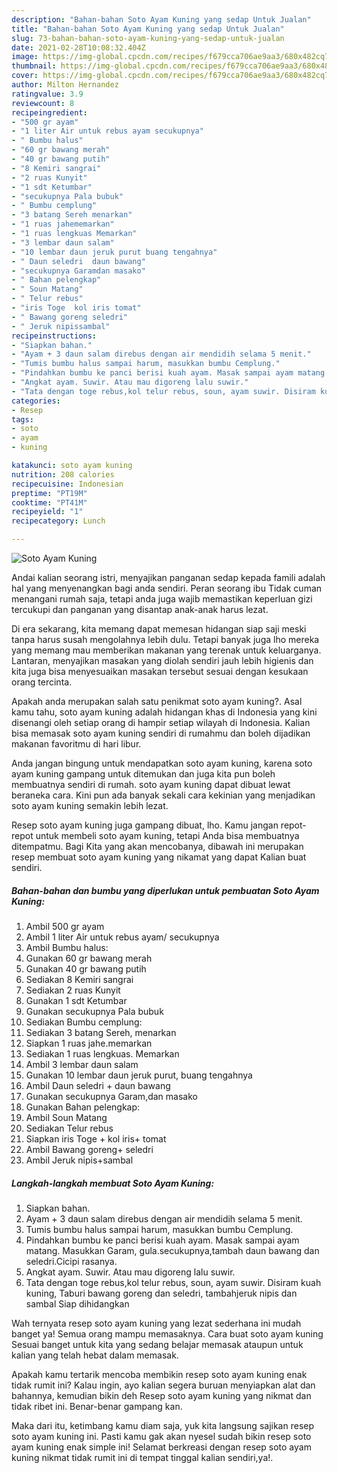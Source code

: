 ```yaml
---
description: "Bahan-bahan Soto Ayam Kuning yang sedap Untuk Jualan"
title: "Bahan-bahan Soto Ayam Kuning yang sedap Untuk Jualan"
slug: 73-bahan-bahan-soto-ayam-kuning-yang-sedap-untuk-jualan
date: 2021-02-28T10:08:32.404Z
image: https://img-global.cpcdn.com/recipes/f679cca706ae9aa3/680x482cq70/soto-ayam-kuning-foto-resep-utama.jpg
thumbnail: https://img-global.cpcdn.com/recipes/f679cca706ae9aa3/680x482cq70/soto-ayam-kuning-foto-resep-utama.jpg
cover: https://img-global.cpcdn.com/recipes/f679cca706ae9aa3/680x482cq70/soto-ayam-kuning-foto-resep-utama.jpg
author: Milton Hernandez
ratingvalue: 3.9
reviewcount: 8
recipeingredient:
- "500 gr ayam"
- "1 liter Air untuk rebus ayam secukupnya"
- " Bumbu halus"
- "60 gr bawang merah"
- "40 gr bawang putih"
- "8 Kemiri sangrai"
- "2 ruas Kunyit"
- "1 sdt Ketumbar"
- "secukupnya Pala bubuk"
- " Bumbu cemplung"
- "3 batang Sereh menarkan"
- "1 ruas jahememarkan"
- "1 ruas lengkuas Memarkan"
- "3 lembar daun salam"
- "10 lembar daun jeruk purut buang tengahnya"
- " Daun seledri  daun bawang"
- "secukupnya Garamdan masako"
- " Bahan pelengkap"
- " Soun Matang"
- " Telur rebus"
- "iris Toge  kol iris tomat"
- " Bawang goreng seledri"
- " Jeruk nipissambal"
recipeinstructions:
- "Siapkan bahan."
- "Ayam + 3 daun salam direbus dengan air mendidih selama 5 menit."
- "Tumis bumbu halus sampai harum, masukkan bumbu Cemplung."
- "Pindahkan bumbu ke panci berisi kuah ayam. Masak sampai ayam matang. Masukkan Garam, gula.secukupnya,tambah daun bawang dan seledri.Cicipi rasanya."
- "Angkat ayam. Suwir. Atau mau digoreng lalu suwir."
- "Tata dengan toge rebus,kol telur rebus, soun, ayam suwir. Disiram kuah kuning, Taburi bawang goreng dan seledri, tambahjeruk nipis dan sambal Siap dihidangkan"
categories:
- Resep
tags:
- soto
- ayam
- kuning

katakunci: soto ayam kuning 
nutrition: 208 calories
recipecuisine: Indonesian
preptime: "PT19M"
cooktime: "PT41M"
recipeyield: "1"
recipecategory: Lunch

---
```



![Soto Ayam Kuning](https://img-global.cpcdn.com/recipes/f679cca706ae9aa3/680x482cq70/soto-ayam-kuning-foto-resep-utama.jpg)

Andai kalian seorang istri, menyajikan panganan sedap kepada famili adalah hal yang menyenangkan bagi anda sendiri. Peran seorang ibu Tidak cuman menangani rumah saja, tetapi anda juga wajib memastikan keperluan gizi tercukupi dan panganan yang disantap anak-anak harus lezat.

Di era  sekarang, kita memang dapat memesan hidangan siap saji meski tanpa harus susah mengolahnya lebih dulu. Tetapi banyak juga lho mereka yang memang mau memberikan makanan yang terenak untuk keluarganya. Lantaran, menyajikan masakan yang diolah sendiri jauh lebih higienis dan kita juga bisa menyesuaikan masakan tersebut sesuai dengan kesukaan orang tercinta. 



Apakah anda merupakan salah satu penikmat soto ayam kuning?. Asal kamu tahu, soto ayam kuning adalah hidangan khas di Indonesia yang kini disenangi oleh setiap orang di hampir setiap wilayah di Indonesia. Kalian bisa memasak soto ayam kuning sendiri di rumahmu dan boleh dijadikan makanan favoritmu di hari libur.

Anda jangan bingung untuk mendapatkan soto ayam kuning, karena soto ayam kuning gampang untuk ditemukan dan juga kita pun boleh membuatnya sendiri di rumah. soto ayam kuning dapat dibuat lewat beraneka cara. Kini pun ada banyak sekali cara kekinian yang menjadikan soto ayam kuning semakin lebih lezat.

Resep soto ayam kuning juga gampang dibuat, lho. Kamu jangan repot-repot untuk membeli soto ayam kuning, tetapi Anda bisa membuatnya ditempatmu. Bagi Kita yang akan mencobanya, dibawah ini merupakan resep membuat soto ayam kuning yang nikamat yang dapat Kalian buat sendiri.

<!--inarticleads1-->

##### Bahan-bahan dan bumbu yang diperlukan untuk pembuatan Soto Ayam Kuning:

1. Ambil 500 gr ayam
1. Ambil 1 liter Air untuk rebus ayam/ secukupnya
1. Ambil  Bumbu halus:
1. Gunakan 60 gr bawang merah
1. Gunakan 40 gr bawang putih
1. Sediakan 8 Kemiri sangrai
1. Sediakan 2 ruas Kunyit
1. Gunakan 1 sdt Ketumbar
1. Gunakan secukupnya Pala bubuk
1. Sediakan  Bumbu cemplung:
1. Sediakan 3 batang Sereh, menarkan
1. Siapkan 1 ruas jahe.memarkan
1. Sediakan 1 ruas lengkuas. Memarkan
1. Ambil 3 lembar daun salam
1. Gunakan 10 lembar daun jeruk purut, buang tengahnya
1. Ambil  Daun seledri + daun bawang
1. Gunakan secukupnya Garam,dan masako
1. Gunakan  Bahan pelengkap:
1. Ambil  Soun Matang
1. Sediakan  Telur rebus
1. Siapkan iris Toge + kol iris+ tomat
1. Ambil  Bawang goreng+ seledri
1. Ambil  Jeruk nipis+sambal




<!--inarticleads2-->

##### Langkah-langkah membuat Soto Ayam Kuning:

1. Siapkan bahan.
1. Ayam + 3 daun salam direbus dengan air mendidih selama 5 menit.
1. Tumis bumbu halus sampai harum, masukkan bumbu Cemplung.
1. Pindahkan bumbu ke panci berisi kuah ayam. Masak sampai ayam matang. Masukkan Garam, gula.secukupnya,tambah daun bawang dan seledri.Cicipi rasanya.
1. Angkat ayam. Suwir. Atau mau digoreng lalu suwir.
1. Tata dengan toge rebus,kol telur rebus, soun, ayam suwir. Disiram kuah kuning, Taburi bawang goreng dan seledri, tambahjeruk nipis dan sambal Siap dihidangkan




Wah ternyata resep soto ayam kuning yang lezat sederhana ini mudah banget ya! Semua orang mampu memasaknya. Cara buat soto ayam kuning Sesuai banget untuk kita yang sedang belajar memasak ataupun untuk kalian yang telah hebat dalam memasak.

Apakah kamu tertarik mencoba membikin resep soto ayam kuning enak tidak rumit ini? Kalau ingin, ayo kalian segera buruan menyiapkan alat dan bahannya, kemudian bikin deh Resep soto ayam kuning yang nikmat dan tidak ribet ini. Benar-benar gampang kan. 

Maka dari itu, ketimbang kamu diam saja, yuk kita langsung sajikan resep soto ayam kuning ini. Pasti kamu gak akan nyesel sudah bikin resep soto ayam kuning enak simple ini! Selamat berkreasi dengan resep soto ayam kuning nikmat tidak rumit ini di tempat tinggal kalian sendiri,ya!.

